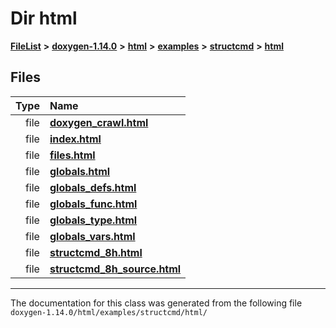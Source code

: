 

# Dir html



[**FileList**](files.md) **>** [**doxygen-1.14.0**](dir_9d5bad020669189c90cda983471be5d0.md) **>** [**html**](dir_05d1fd8a7cdd04f638f8b23196de02e2.md) **>** [**examples**](dir_aa52e73a32d193037813a53dcfe817b6.md) **>** [**structcmd**](dir_f138beb9fc579a951d60d52791a7afcb.md) **>** [**html**](dir_0a11f3cdc8251bbe9cb1931e4a0f54d7.md)












## Files

| Type | Name |
| ---: | :--- |
| file | [**doxygen\_crawl.html**](examples_2structcmd_2html_2doxygen__crawl_8html.md) <br> |
| file | [**index.html**](examples_2structcmd_2html_2index_8html.md) <br> |
| file | [**files.html**](structcmd_2html_2files_8html.md) <br> |
| file | [**globals.html**](structcmd_2html_2globals_8html.md) <br> |
| file | [**globals\_defs.html**](structcmd_2html_2globals__defs_8html.md) <br> |
| file | [**globals\_func.html**](structcmd_2html_2globals__func_8html.md) <br> |
| file | [**globals\_type.html**](structcmd_2html_2globals__type_8html.md) <br> |
| file | [**globals\_vars.html**](structcmd_2html_2globals__vars_8html.md) <br> |
| file | [**structcmd\_8h.html**](structcmd__8h_8html.md) <br> |
| file | [**structcmd\_8h\_source.html**](structcmd__8h__source_8html.md) <br> |



























































------------------------------
The documentation for this class was generated from the following file `doxygen-1.14.0/html/examples/structcmd/html/`

